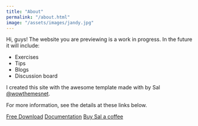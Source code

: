 ```yaml
---
title: "About"
permalink: "/about.html"
image: "/assets/images/jandy.jpg"
---
```


Hi, guys! The website you are previewing is a work in progress. In the future it will include:

- Exercises
- Tips
- Blogs
- Discussion board


I created this site with the awesome template made with <i class="fa fa-heart text-danger"></i> by Sal [@wowthemesnet](https://www.wowthemes.net/category/free-themes-templates/).

For more information, see the details at these links below.

<a class="btn btn-danger btn-round" href="https://github.com/wowthemesnet/mundana-theme-jekyll/archive/master.zip"><i class="fa fa-download"></i> Free Download</a> <a href="https://www.wowthemes.net/mundana-jekyll-theme/" class="btn btn-success btn-round"><i class="fa fa-file"></i> Documentation</a> <a target="_blank" class="btn btn-warning btn-round" href="https://www.wowthemes.net/donate/"><i class="fa fa-coffee"></i> Buy Sal a coffee</a>
